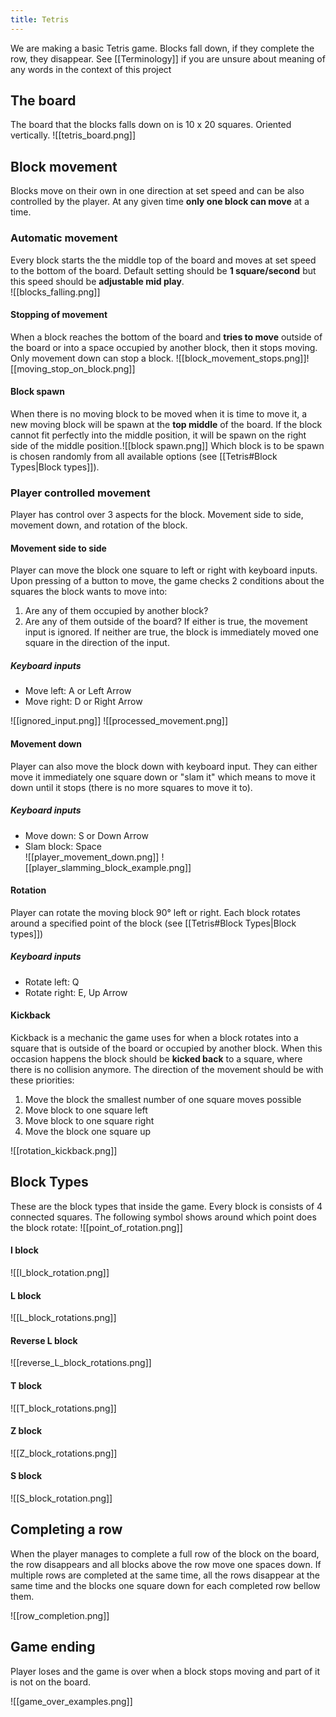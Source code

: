 ```yaml
---
title: Tetris
---
```

We are making a basic Tetris game. Blocks fall down, if they complete the row, they disappear. 
See [[Terminology]] if you are unsure about meaning of any words in the context of this project
## The board
The board that the blocks falls down on is 10 x 20 squares. Oriented vertically. 
![[tetris_board.png]]
## Block movement
Blocks move on their own in one direction at set speed and can be also controlled by the player. At any given time **only one block can move** at a time. 

### Automatic movement
Every block starts the the middle top of the board and moves at set speed to the bottom of the board. Default setting should be **1 square/second** but this speed should be **adjustable mid play**.   
![[blocks_falling.png]]

#### Stopping of movement
When a block reaches the bottom of the board and **tries to move** outside of the board or into a space occupied by another block, then it stops moving. Only movement down can stop a block.
![[block_movement_stops.png]]![[moving_stop_on_block.png]]

#### Block spawn
When there is no moving block to be moved when it is time to move it, a new moving block will be spawn at the **top middle** of the board. If the block cannot fit perfectly into the middle position, it will be spawn on the right side of the middle position.![[block spawn.png]]
Which block is to be spawn is chosen randomly from all available options (see [[Tetris#Block Types|Block types]]). 

### Player controlled movement
Player has control over 3 aspects for the block. Movement side to side, movement down, and rotation of the block.

#### Movement side to side
Player can move the block one square to left or right with keyboard inputs. Upon pressing of a button to move, the game checks 2 conditions about the squares the block wants to move into:
1. Are any of them occupied by another block?
2. Are any of them outside of the board?
If either is true, the movement input is ignored. If neither are true, the block is immediately moved one square in the direction of the input. 
##### Keyboard inputs
- Move left: A or Left Arrow
- Move right: D or Right Arrow

![[ignored_input.png]]
![[processed_movement.png]]
#### Movement down
Player can also move the block down with keyboard input. They can either move it immediately one square down or "slam it" which means to move it down until it stops (there is no more squares to move it to).
##### Keyboard inputs
- Move down: S or Down Arrow
- Slam block: Space  
![[player_movement_down.png]]
![[player_slamming_block_example.png]]
#### Rotation
Player can rotate the moving block 90° left or right. Each block rotates around a specified point of the block (see [[Tetris#Block Types|Block types]])
##### Keyboard inputs
- Rotate left: Q
- Rotate right: E, Up Arrow

#### Kickback
Kickback is a mechanic the game uses for when a block rotates into a square that is outside of the board or occupied by another block. When this occasion happens the block should be **kicked back** to a square, where there is no collision anymore. The direction of the movement should be with these priorities:
1. Move the block the smallest number of one square moves possible 
2. Move block to one square left
3. Move block to one square right
4. Move the block one square up

![[rotation_kickback.png]]
## Block Types
These are the block types that inside the game. Every block is consists of 4 connected squares. The following symbol shows around which point does the block rotate:
![[point_of_rotation.png]]
#### I block
![[I_block_rotation.png]]
#### L block
![[L_block_rotations.png]]
#### Reverse L block
![[reverse_L_block_rotations.png]]
#### T block
![[T_block_rotations.png]]
#### Z block
![[Z_block_rotations.png]]
#### S block
![[S_block_rotation.png]]

## Completing a row

When the player manages to complete a full row of the block on the board, the row disappears and all blocks above the row move one spaces down. If multiple rows are completed at the same time, all the rows disappear at the same time and the blocks one square down for each completed row bellow them.

![[row_completion.png]]

## Game ending
Player loses and the game is over when a block stops moving and part of it is not on the board.
 
![[game_over_examples.png]]